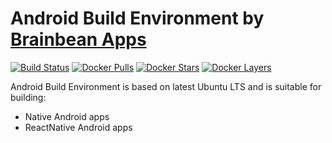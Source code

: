 # Android Build Environment by [Brainbean Apps](https://brainbeanapps.com)

[![Build Status](https://img.shields.io/docker/build/brainbeanapps/android-build-environment.svg)](https://hub.docker.com/r/brainbeanapps/android-build-environment)
[![Docker Pulls](https://img.shields.io/docker/pulls/brainbeanapps/android-build-environment.svg)](https://hub.docker.com/r/brainbeanapps/android-build-environment)
[![Docker Stars](https://img.shields.io/docker/stars/brainbeanapps/android-build-environment.svg)](https://hub.docker.com/r/brainbeanapps/android-build-environment)
[![Docker Layers](https://images.microbadger.com/badges/image/brainbeanapps/android-build-environment.svg)](https://microbadger.com/images/brainbeanapps/android-build-environment)

Android Build Environment is based on latest Ubuntu LTS and is suitable for building:

* Native Android apps
* ReactNative Android apps
